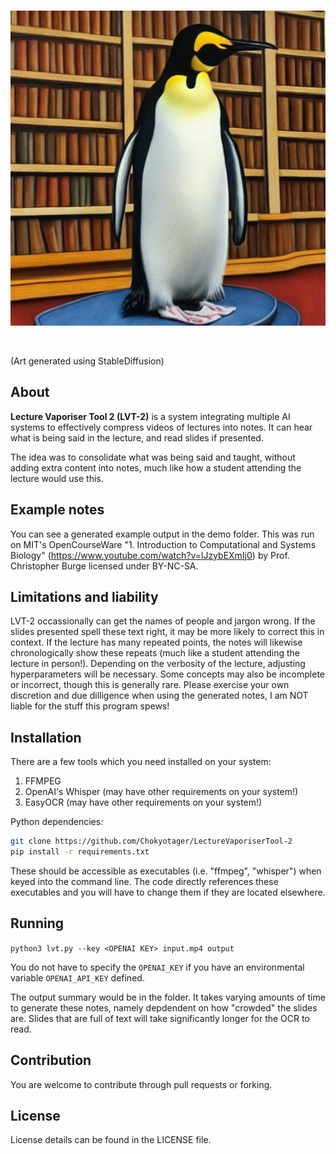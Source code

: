 <div align="center">
  <br />
  <p>
    <a href="https://github.com/Chokyotager/LectureVaporiserTool-2"><img src="/art/banner.png" alt="art" /></a>
  </p>
  <br />
  <p>
  </p>
</div>
(Art generated using StableDiffusion)

## About
**Lecture Vaporiser Tool 2 (LVT-2)** is a system integrating multiple AI systems to effectively compress videos of lectures into notes. It can hear what is being said in the lecture, and read slides if presented.

The idea was to consolidate what was being said and taught, without adding extra content into notes, much like how a student attending the lecture would use this.

## Example notes
You can see a generated example output in the demo folder. This was run on MIT's OpenCourseWare "1. Introduction to Computational and Systems Biology" (https://www.youtube.com/watch?v=lJzybEXmIj0) by Prof. Christopher Burge licensed under BY-NC-SA.

## Limitations and liability
LVT-2 occassionally can get the names of people and jargon wrong. If the slides presented spell these text right, it may be more likely to correct this in context. If the lecture has many repeated points, the notes will likewise chronologically show these repeats (much like a student attending the lecture in person!). Depending on the verbosity of the lecture, adjusting hyperparameters will be necessary. Some concepts may also be incomplete or incorrect, though this is generally rare. Please exercise your own discretion and due dilligence when using the generated notes, I am NOT liable for the stuff this program spews!

## Installation
There are a few tools which you need installed on your system:

1. FFMPEG
2. OpenAI's Whisper (may have other requirements on your system!)
3. EasyOCR (may have other requirements on your system!)

Python dependencies:

```sh
git clone https://github.com/Chokyotager/LectureVaporiserTool-2
pip install -r requirements.txt
```

These should be accessible as executables (i.e. "ffmpeg", "whisper") when keyed into the command line. The code directly references these
executables and you will have to change them if they are located elsewhere.

## Running

`python3 lvt.py --key <OPENAI KEY> input.mp4 output`

You do not have to specify the `OPENAI_KEY` if you have an environmental variable `OPENAI_API_KEY` defined.

The output summary would be in the folder. It takes varying amounts of time to generate these notes, namely depdendent on how "crowded" the slides are. Slides that are full of text will take significantly longer for the OCR to read.

## Contribution

You are welcome to contribute through pull requests or forking.

## License
License details can be found in the LICENSE file.
